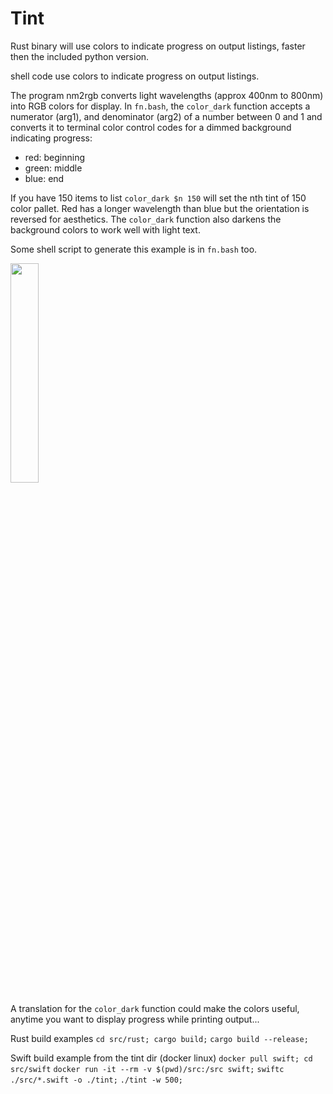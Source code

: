 # Tint
Rust binary will use colors to indicate progress on output listings, faster then the included python version.

shell code use colors to indicate progress on output listings.

The program nm2rgb converts light wavelengths (approx 400nm to 800nm) into RGB colors for display.
In `fn.bash`, the `color_dark` function accepts a numerator (arg1), and denominator (arg2) of a number between
0 and 1 and converts it to terminal color control codes for a dimmed background indicating progress:

* red: beginning
* green: middle
* blue: end

If you have 150 items to list `color_dark $n 150` will set the nth tint of 150 color pallet.
Red has a longer wavelength than blue but the orientation is reversed for aesthetics. The
`color_dark` function also darkens the background colors to work well with light text.

Some shell script to generate this example is in `fn.bash` too.

<img src="29cps.png" width="30%">

A translation for the `color_dark` function could
make the colors useful, anytime you want to display progress while printing output...

Rust build examples
`cd src/rust; cargo build;`
`cargo build --release;`

Swift build example from the tint dir (docker linux)
`docker pull swift; cd src/swift`
`docker run -it --rm -v $(pwd)/src:/src swift;`
`swiftc ./src/*.swift -o ./tint;`
`./tint -w 500;`